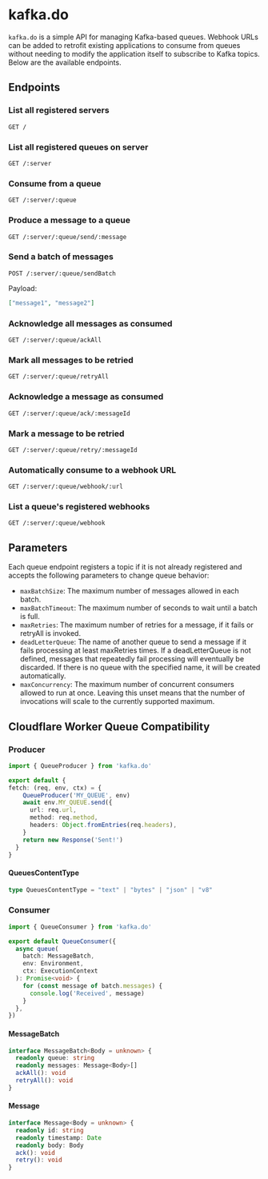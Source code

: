 # kafka.do

`kafka.do` is a simple API for managing Kafka-based queues. Webhook URLs can be added to retrofit existing applications to consume from queues without needing to modify the application itself to subscribe to Kafka topics. Below are the available endpoints.

## Endpoints

### List all registered servers

```http
GET /
```

### List all registered queues on server

```http
GET /:server
```

### Consume from a queue

```http
GET /:server/:queue
```

### Produce a message to a queue

```http
GET /:server/:queue/send/:message
```

### Send a batch of messages

```http
POST /:server/:queue/sendBatch
```

Payload:

```json
["message1", "message2"]
```

### Acknowledge all messages as consumed

```http
GET /:server/:queue/ackAll
```

### Mark all messages to be retried

```http
GET /:server/:queue/retryAll
```

### Acknowledge a message as consumed

```http
GET /:server/:queue/ack/:messageId
```

### Mark a message to be retried

```http
GET /:server/:queue/retry/:messageId
```

### Automatically consume to a webhook URL

```http
GET /:server/:queue/webhook/:url
```

### List a queue's registered webhooks

```http
GET /:server/:queue/webhook
```

## Parameters

Each queue endpoint registers a topic if it is not already registered and accepts the following parameters to change queue behavior:

- `maxBatchSize`: The maximum number of messages allowed in each batch.
- `maxBatchTimeout`: The maximum number of seconds to wait until a batch is full.
- `maxRetries`: The maximum number of retries for a message, if it fails or retryAll is invoked.
- `deadLetterQueue`: The name of another queue to send a message if it fails processing at least maxRetries times. If a deadLetterQueue is not defined, messages that repeatedly fail processing will eventually be discarded. If there is no queue with the specified name, it will be created automatically.
- `maxConcurrency`: The maximum number of concurrent consumers allowed to run at once. Leaving this unset means that the number of invocations will scale to the currently supported maximum.


## Cloudflare Worker Queue Compatibility

### Producer

```typescript
import { QueueProducer } from 'kafka.do'

export default {
fetch: (req, env, ctx) = {
    QueueProducer('MY_QUEUE', env)
    await env.MY_QUEUE.send({
      url: req.url,
      method: req.method,
      headers: Object.fromEntries(req.headers),
    }
    return new Response('Sent!')
  }
}
```

#### QueuesContentType

```typescript
type QueuesContentType = "text" | "bytes" | "json" | "v8"
```

### Consumer

```typescript
import { QueueConsumer } from 'kafka.do'

export default QueueConsumer({
  async queue(
    batch: MessageBatch,
    env: Environment,
    ctx: ExecutionContext
  ): Promise<void> {
    for (const message of batch.messages) {
      console.log('Received', message)
    }
  },
})
```

#### MessageBatch

```typescript
interface MessageBatch<Body = unknown> {
  readonly queue: string
  readonly messages: Message<Body>[]
  ackAll(): void
  retryAll(): void
}
```

#### Message

```typescript
interface Message<Body = unknown> {
  readonly id: string
  readonly timestamp: Date
  readonly body: Body
  ack(): void
  retry(): void
}
```
